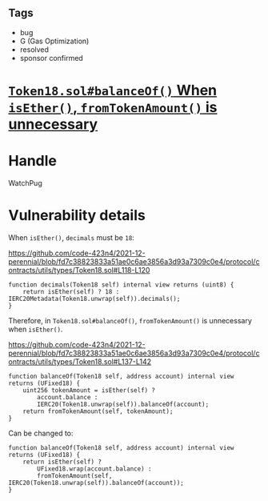 ## Tags

- bug
- G (Gas Optimization)
- resolved
- sponsor confirmed

# [`Token18.sol#balanceOf()` When `isEther()`, `fromTokenAmount()` is unnecessary](https://github.com/code-423n4/2021-12-perennial-findings/issues/23) 

# Handle

WatchPug


# Vulnerability details

When `isEther()`, `decimals` must be `18`:

https://github.com/code-423n4/2021-12-perennial/blob/fd7c38823833a51ae0c6ae3856a3d93a7309c0e4/protocol/contracts/utils/types/Token18.sol#L118-L120

```solidity=118
function decimals(Token18 self) internal view returns (uint8) {
    return isEther(self) ? 18 : IERC20Metadata(Token18.unwrap(self)).decimals();
}
```

Therefore, in `Token18.sol#balanceOf()`, `fromTokenAmount()` is unnecessary when `isEther()`.

https://github.com/code-423n4/2021-12-perennial/blob/fd7c38823833a51ae0c6ae3856a3d93a7309c0e4/protocol/contracts/utils/types/Token18.sol#L137-L142

```solidity=137
function balanceOf(Token18 self, address account) internal view returns (UFixed18) {
    uint256 tokenAmount = isEther(self) ?
        account.balance :
        IERC20(Token18.unwrap(self)).balanceOf(account);
    return fromTokenAmount(self, tokenAmount);
}
```

Can be changed to:

```solidity=137
function balanceOf(Token18 self, address account) internal view returns (UFixed18) {
    return isEther(self) ?
        UFixed18.wrap(account.balance) :
        fromTokenAmount(self, IERC20(Token18.unwrap(self)).balanceOf(account));
}
```

